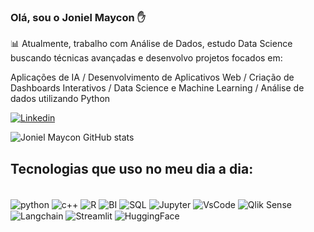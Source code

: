 ### Olá, sou o Joniel Maycon ✋

📊 Atualmente, trabalho com Análise de Dados, estudo Data Science buscando técnicas avançadas e desenvolvo projetos focados em:

Aplicações de IA  / Desenvolvimento de Aplicativos Web  / Criação de Dashboards Interativos  / Data Science e Machine Learning / Análise de dados utilizando Python 

[![Linkedin](https://img.shields.io/badge/LinkedIn-0077B5?style=for-the-badge&logo=linkedin&logoColor=white)](https://www.linkedin.com/in/joniel-maycon-112201254/)


![Joniel Maycon GitHub stats](https://github-readme-stats.vercel.app/api?username=jonmaycon&show_icons=true&theme=dark)

## Tecnologias que uso no meu dia a dia:


<div style="display: inline_block"><br/>
<img align="center" alt ="python" src="https://img.shields.io/badge/Python-14354C?style=for-the-badge&logo=python&logoColor=white" />
<img align="center" alt ="c++" src="https://img.shields.io/badge/C%2B%2B-00599C?style=for-the-badge&logo=c%2B%2B&logoColor=white" />
<img align="center" alt ="R" src="https://img.shields.io/badge/R-276DC3?style=for-the-badge&logo=r&logoColor=white" />
<img align="center" alt ="BI" src="https://img.shields.io/badge/Microsoft_Office-D83B01?style=for-the-badge&logo=microsoft-office&logoColor=whitee" />
<img align="center" alt ="SQL" src="https://img.shields.io/badge/MySQL-005C84?style=for-the-badge&logo=mysql&logoColor=white" />
<img align="center" alt ="Jupyter" src="https://img.shields.io/badge/Made%20with-Jupyter-orange?style=for-the-badge&logo=Jupyter" />
<img align="center" alt ="VsCode" src="https://img.shields.io/badge/Visual_Studio_Code-0078D4?style=for-the-badge&logo=visual%20studio%20code&logoColor=white" />
<img align="center" alt="Qlik Sense" src="https://img.shields.io/badge/Qlik%20Sense-33CC33?style=for-the-badge&logo=qlik&logoColor=white" />
<img align="center" alt="Langchain" src="https://img.shields.io/badge/Langchain-000000?style=for-the-badge&logo=langchain&logoColor=white" />
<img align="center" alt="Streamlit" src="https://img.shields.io/badge/Streamlit-FF4B4B?style=for-the-badge&logo=streamlit&logoColor=white" />
<img align="center" alt="HuggingFace" src="https://img.shields.io/badge/HuggingFace-FFD700?style=for-the-badge&logo=huggingface&logoColor=white" />
</div>
